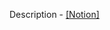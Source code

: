 Description - <a href="https://south-quokka-5fd.notion.site/LIBFT-27e1fc2a88c545eba8167350a80d790b" target="_blank">[Notion]</a>
